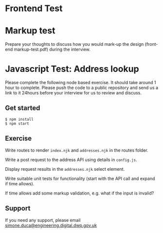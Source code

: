 # Frontend Test

# Markup test
Prepare your thoughts to discuss how you would mark-up the design (front-end markup-test.pdf) during the interview.

# Javascript Test: Address lookup
Please complete the following node based exercise. It should take around 1 hour to complete. Please push the code to a public repository and send us a link to it 24hours before your interview for us to review and discuss.

## Get started

```
$ npm install
$ npm start
```

## Exercise
Write routes to render `index.njk` and `addresses.njk` in the routes folder.

Write a post request to the address API using details in `config.js`.

Display request results in the `addresses.njk` select element.

Write suitable unit tests for functionality (start with the API call and expand if time allows).

If time allows add some markup validation, e.g. what if the input is invalid?

## Support
If you need any support, please email simone.duca@engineering.digital.dwp.gov.uk

